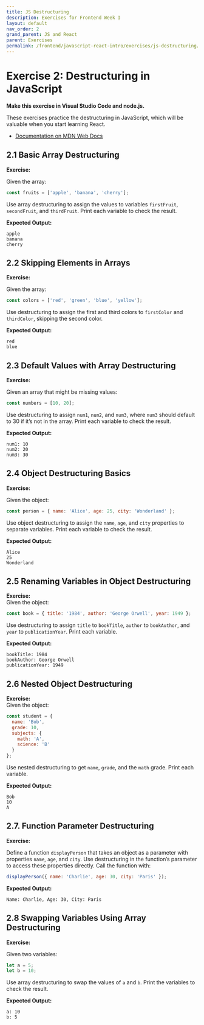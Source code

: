 ```yaml
---
title: JS Destructuring
description: Exercises for Frontend Week I
layout: default
nav_order: 2
grand_parent: JS and React
parent: Exercises
permalink: /frontend/javascript-react-intro/exercises/js-destructuring/
---
```


# Exercise 2: Destructuring in JavaScript

**Make this exercise in Visual Studio Code and node.js.**

These exercises practice the destructuring in JavaScript, which will be valuable when you start learning React.

- [Documentation on MDN Web Docs](https://developer.mozilla.org/en-US/docs/Web/JavaScript/Reference/Operators/Destructuring_assignment)

## 2.1 Basic Array Destructuring

**Exercise:**

Given the array:

```javascript
const fruits = ['apple', 'banana', 'cherry'];
```

Use array destructuring to assign the values to variables `firstFruit`, `secondFruit`, and `thirdFruit`. Print each variable to check the result.

**Expected Output:**

```plaintext
apple
banana
cherry
```

## 2.2 Skipping Elements in Arrays

**Exercise:**

Given the array:

```javascript
const colors = ['red', 'green', 'blue', 'yellow'];
```

Use destructuring to assign the first and third colors to `firstColor` and `thirdColor`, skipping the second color.

**Expected Output:**

```plaintext
red
blue
```

## 2.3 Default Values with Array Destructuring

**Exercise:**  

Given an array that might be missing values:

```javascript
const numbers = [10, 20];
```

Use destructuring to assign `num1`, `num2`, and `num3`, where `num3` should default to 30 if it’s not in the array. Print each variable to check the result.

**Expected Output:**

```plaintext
num1: 10
num2: 20
num3: 30
```

## 2.4 Object Destructuring Basics

**Exercise:**  

Given the object:

```javascript
const person = { name: 'Alice', age: 25, city: 'Wonderland' };
```

Use object destructuring to assign the `name`, `age`, and `city` properties to separate variables. Print each variable to check the result.

**Expected Output:**

```plaintext
Alice
25
Wonderland
```

## 2.5 Renaming Variables in Object Destructuring

**Exercise:**  
Given the object:

```javascript
const book = { title: '1984', author: 'George Orwell', year: 1949 };
```

Use destructuring to assign `title` to `bookTitle`, `author` to `bookAuthor`, and `year` to `publicationYear`. Print each variable.

**Expected Output:**

```plaintext
bookTitle: 1984
bookAuthor: George Orwell
publicationYear: 1949
```

## 2.6 Nested Object Destructuring

**Exercise:**  
Given the object:

```javascript
const student = {
  name: 'Bob',
  grade: 10,
  subjects: {
    math: 'A',
    science: 'B'
  }
};
```

Use nested destructuring to get `name`, `grade`, and the `math` grade. Print each variable.

**Expected Output:**

```plaintext
Bob
10
A
```

## 2.7. Function Parameter Destructuring

**Exercise:**  

Define a function `displayPerson` that takes an object as a parameter with properties `name`, `age`, and `city`. Use destructuring in the function’s parameter to access these properties directly. Call the function with:

```javascript
displayPerson({ name: 'Charlie', age: 30, city: 'Paris' });
```

**Expected Output:**

```plaintext
Name: Charlie, Age: 30, City: Paris
```

## 2.8 Swapping Variables Using Array Destructuring

**Exercise:**  

Given two variables:

```javascript
let a = 5;
let b = 10;
```

Use array destructuring to swap the values of `a` and `b`. Print the variables to check the result.

**Expected Output:**

```plaintext
a: 10
b: 5
```
